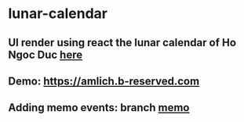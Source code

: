 # lunar-calendar

## UI render using react the lunar calendar of Ho Ngoc Duc [here](https://www.informatik.uni-leipzig.de/~duc/amlich/)
## Demo: https://amlich.b-reserved.com
## Adding memo events: branch [memo](https://github.com/ngonhan2k5/lunar-calendar/tree/memo)
